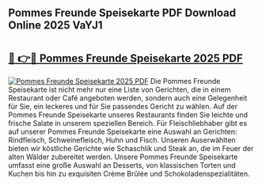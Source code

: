 ## Pommes Freunde Speisekarte PDF Download Online 2025 VaYJ1

# <h2><a href="http://gc73mo.nevu.top/?p=Pommes+Freunde+Speisekarte">🔗 👉🔴 Pommes Freunde Speisekarte 2025 PDF</a></h2>

[![Pommes Freunde Speisekarte 2025 PDF](https://i.imgur.com/dBaPXMq.png)](http://gc73mo.nevu.top/?p=Pommes+Freunde+Speisekarte)
Die Pommes Freunde Speisekarte ist nicht mehr nur eine Liste von Gerichten, die in einem Restaurant oder Café angeboten werden, sondern auch eine Gelegenheit für Sie, ein leckeres und für Sie passendes Gericht zu wählen. Auf der Pommes Freunde Speisekarte unseres Restaurants finden Sie leichte und frische Salate in unserem speziellen Bereich. Für Fleischliebhaber gibt es auf unserer Pommes Freunde Speisekarte eine Auswahl an Gerichten: Rindfleisch, Schweinefleisch, Huhn und Fisch. Unseren Auserwählten bieten wir köstliche Gerichte wie Schaschlik und Steak an, die im Feuer der alten Wälder zubereitet werden. Unsere Pommes Freunde Speisekarte umfasst eine große Auswahl an Desserts, von klassischen Torten und Kuchen bis hin zu exquisiten Crème Brûlée und Schokoladenspezialitäten.
